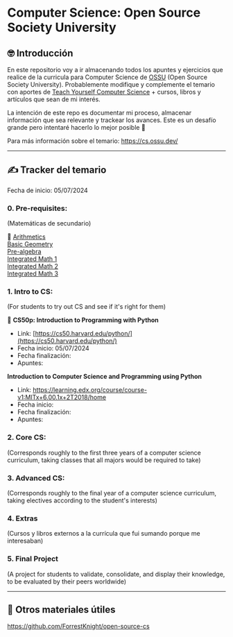 # Computer Science: Open Source Society University

## 🤓 Introducción

En este repositorio voy a ir almacenando todos los apuntes y ejercicios que realice de la curricula para Computer Science de [OSSU](https://github.com/ossu/computer-science) (Open Source Society University). Probablemente modifique y complemente el temario con aportes de [Teach Yourself Computer Science](https://teachyourselfcs.com/) + cursos, libros y artículos que sean de mi interés. 

La intención de este repo es documentar mi proceso, almacenar información que sea relevante y trackear los avances. Este es un desafío grande pero intentaré hacerlo lo mejor posible 💪  

Para más información sobre el temario: https://cs.ossu.dev/

----
## ✍️ Tracker del temario

Fecha de inicio: 05/07/2024

### 0. Pre-requisites:
(Matemáticas de secundario)

💪 [Arithmetics](https://www.khanacademy.org/math/arithmetic#arithmetic-subject-challenge)  
[Basic Geometry](https://www.khanacademy.org/math/basic-geo#basic-geo-subject-challenge)  
[Pre-algebra](https://www.khanacademy.org/math/pre-algebra#pre-algebra-subject-challenge)  
[Integrated Math 1](https://www.khanacademy.org/math/math1#math1-subject-challenge)  
[Integrated Math 2](https://www.khanacademy.org/math/math2#math2-subject-challenge)  
[Integrated Math 3](https://www.khanacademy.org/math/math3#math3-subject-challenge)  

### 1. Intro to CS:
(For students to try out CS and see if it's right for them)  

💪 **CS50p: Introduction to Programming with Python**  
- Link: [https://cs50.harvard.edu/python/](https://cs50.harvard.edu/python/)
- Fecha inicio: 05/07/2024
- Fecha finalización: 
- Apuntes: 

**Introduction to Computer Science and Programming using Python**
- Link: https://learning.edx.org/course/course-v1:MITx+6.00.1x+2T2018/home  
- Fecha inicio: 
- Fecha finalización: 
- Apuntes: 
 
### 2. Core CS:
(Corresponds roughly to the first three years of a computer science curriculum, taking classes that all majors would be required to take)  

### 3. Advanced CS:
(Corresponds roughly to the final year of a computer science curriculum, taking electives according to the student's interests)  

### 4. Extras
(Cursos y libros externos a la currícula que fui sumando porque me interesaban)  

### 5. Final Project
(A project for students to validate, consolidate, and display their knowledge, to be evaluated by their peers worldwide)  

----

## 👀 Otros materiales útiles

https://github.com/ForrestKnight/open-source-cs